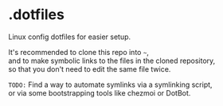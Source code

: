 # .dotfiles
Linux config dotfiles for easier setup.

It's recommended to clone this repo into `~`, \
and to make symbolic links to the files in the cloned repository,\
so that you don't need to edit the same file twice.

`TODO:` Find a way to automate symlinks via a symlinking script, \
or via some bootstrapping tools like chezmoi or DotBot.